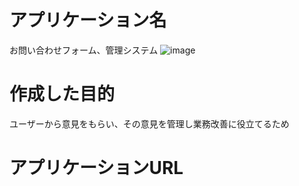 # アプリケーション名
お問い合わせフォーム、管理システム
![image](https://user-images.githubusercontent.com/119995378/224591516-b69bca5e-44a6-473a-83cb-6770b4f47c27.png)


# 作成した目的
ユーザーから意見をもらい、その意見を管理し業務改善に役立てるため
# アプリケーションURL
